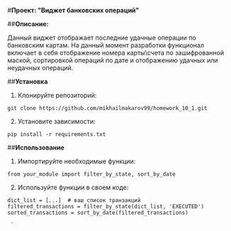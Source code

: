 #**Проект: "Виджет банковских операций"** 
 
##**Описание:** 
 
Данный виджет отображает последние удачные операции по банковским картам. На данный момент разработки функционал включает в себя отображение номера карты\счета по зашифрованной маской, сортировкой операций по дате и отображению удачных или неудачных операций. 
 
##**Установка** 
 
1. Клонируйте репозиторий:
```
git clone https://github.com/mikhailmakarov99/homework_10_1.git
```
2. Установите зависимости:
``` 
pip install -r requirements.txt 
``` 
 
##**Использование** 
 
1. Импортируйте необходимые функции:
``` 
from your_module import filter_by_state, sort_by_date
```
2. Используйте функции в своем коде:
``` 
dict_list = [...]  # ваш список транзакций 
filtered_transactions = filter_by_state(dict_list, 'EXECUTED') 
sorted_transactions = sort_by_date(filtered_transactions) 
```         
     `
